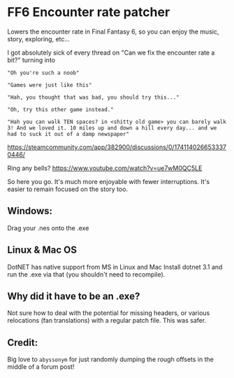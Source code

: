 # FF6 Encounter rate patcher
Lowers the encounter rate in Final Fantasy 6, so you can enjoy the music, story, exploring, etc...

I got absolutely sick of every thread on "Can we fix the encounter rate a bit?" turning into

`"Oh you're such a noob"`

`"Games were just like this"`

`"Hah, you thought that was bad, you should try this..."`

`"Oh, try this other game instead."`

`"Hah you can walk TEN spaces? in <shitty old game> you can barely walk 3! And we loved it. 10 miles up and down a hill every day... and we had to suck it out of a damp newspaper"`

https://steamcommunity.com/app/382900/discussions/0/1741140266533370446/

Ring any bells?
https://www.youtube.com/watch?v=ue7wM0QC5LE

So here you go. It's much more enjoyable with fewer interruptions.
It's easier to remain focused on the story too.

## Windows:

Drag your .nes onto the .exe

## Linux & Mac OS

DotNET has native support from MS in Linux and Mac
Install dotnet 3.1 and run the .exe via that (you shouldn't need to recompile).


## Why did it have to be an .exe?

Not sure how to deal with the potential for missing headers, or various relocations (fan translations) with a regular patch file. This was safer.


## Credit:
Big love to `abyssonym` for just randomly dumping the rough offsets in the middle of a forum post!
